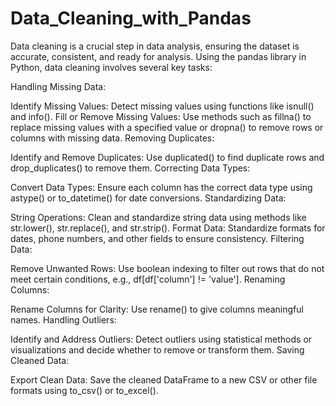# Data_Cleaning_with_Pandas

Data cleaning is a crucial step in data analysis, ensuring the dataset is accurate, consistent, and ready for analysis. Using the pandas library in Python, data cleaning involves several key tasks:

Handling Missing Data:

Identify Missing Values: Detect missing values using functions like isnull() and info().
Fill or Remove Missing Values: Use methods such as fillna() to replace missing values with a specified value or dropna() to remove rows or columns with missing data.
Removing Duplicates:

Identify and Remove Duplicates: Use duplicated() to find duplicate rows and drop_duplicates() to remove them.
Correcting Data Types:

Convert Data Types: Ensure each column has the correct data type using astype() or to_datetime() for date conversions.
Standardizing Data:

String Operations: Clean and standardize string data using methods like str.lower(), str.replace(), and str.strip().
Format Data: Standardize formats for dates, phone numbers, and other fields to ensure consistency.
Filtering Data:

Remove Unwanted Rows: Use boolean indexing to filter out rows that do not meet certain conditions, e.g., df[df['column'] != 'value'].
Renaming Columns:

Rename Columns for Clarity: Use rename() to give columns meaningful names.
Handling Outliers:

Identify and Address Outliers: Detect outliers using statistical methods or visualizations and decide whether to remove or transform them.
Saving Cleaned Data:

Export Clean Data: Save the cleaned DataFrame to a new CSV or other file formats using to_csv() or to_excel().
